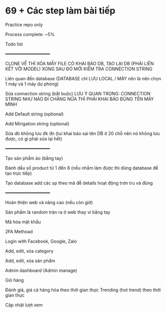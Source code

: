 # 69 + Các step làm bài tiếp

Practice repo only

Process complete: ~5%

Todo list 

━━━━━━━━━━━━━━━━━

CLONE VỀ THÌ XÓA MẤY FILE CÓ KHAI BÁO DB, TẠO LẠI DB (PHẢI LIÊN KẾT VỚI MODEL) XONG SAU ĐÓ MỚI KIỂM TRA CONNECTION STRING


Liên quan đến database (DATABASE chỉ LƯU LOCAL / MÁY nên là nên chọn 1 máy và 1 máy dự phòng)


Sửa connection string (bắt buộc)
LƯU Ý QUAN TRỌNG: CONNECTION STRING NHƯ NÀO ĐI CHĂNG NỮA THÌ PHẢI KHAI BÁO ĐÚNG TÊN MÁY MÌNH

Add Default string (optional)

Add Mirigation string (optional)

Sửa db không lưu đk đn (tui khai báo sai tên DB ở 20 chỗ nên nó không lưu được, có gì phải sửa lại hết)

━━━━━━━━━━━━━━━━━

Tạo sản phẩm ảo (bằng tay)


Đánh dấu số product từ 1 đến 8 (nếu nhắm làm được thì dùng database để tạo trực tiếp)

Tạo database add các sp theo mã đễ details hoạt động trơn tru và đúng

━━━━━━━━━━━━━━━━━

Hoàn thiện web và nâng cao (nếu còn giờ)


Sản phẩm là random tràn ra ờ web thay vì bằng tay

Mã hóa mật khẩu 

2FA Methoad

Login with Facebook, Google, Zalo

Add, edit, xóa category 

Add, edit, xóa sản phẩm 

Admin dashboard (Admin manage)

Giỏ hàng 

Đánh giá, giá cả hàng hóa theo thời gian thực 
Trending (hot trend) theo thời gian thực

Cập nhật lượt xem





